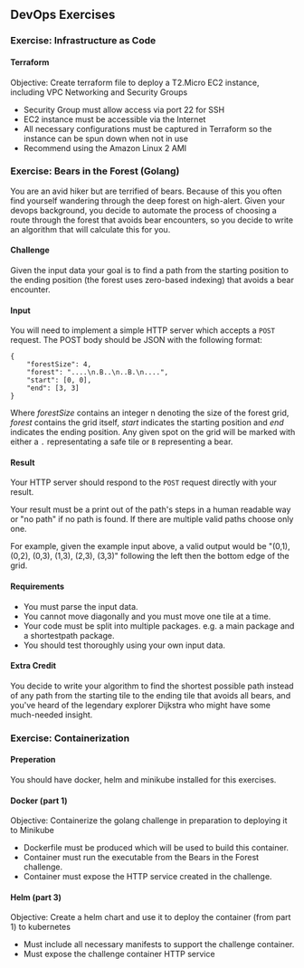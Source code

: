 ## DevOps Exercises

### Exercise: Infrastructure as Code
#### Terraform
Objective: Create terraform file to deploy a T2.Micro EC2 instance, including VPC Networking and Security Groups
- Security Group must allow access via port 22 for SSH
- EC2 instance must be accessible via the Internet
- All necessary configurations must be captured in Terraform so the instance can be spun down when not in use
- Recommend using the Amazon Linux 2 AMI

### Exercise: Bears in the Forest (Golang)

You are an avid hiker but are terrified of bears. Because of this you often find yourself wandering through the deep forest on high-alert. Given your devops background, you decide to automate the process of choosing a route through the forest that avoids bear encounters, so you decide to write an algorithm that will calculate this for you.

#### Challenge

Given the input data your goal is to find a path from the starting position to the ending position (the forest uses zero-based indexing) that avoids a bear encounter.

#### Input
You will need to implement a simple HTTP server which accepts a `POST` request. The POST body should be JSON with the following format:

```
{
	"forestSize": 4,
	"forest": "....\n.B..\n..B.\n....",
	"start": [0, 0],
	"end": [3, 3]
}
```

Where _forestSize_ contains an integer n denoting the size of the forest grid, _forest_ contains the grid itself, _start_ indicates the starting position and _end_ indicates the ending position. Any given spot on the grid will be marked with either a `.` representating a safe tile or `B` representing a bear.

#### Result

Your HTTP server should respond to the `POST` request directly with your result.

Your result must be a print out of the path's steps in a human readable way or "no path" if no path is found. If there are multiple valid paths choose only one.

For example, given the example input above, a valid output would be "(0,1), (0,2), (0,3), (1,3), (2,3), (3,3)" following the left then the bottom edge of the grid.

#### Requirements

* You must parse the input data.
* You cannot move diagonally and you must move one tile at a time.
* Your code must be split into multiple packages. e.g. a main package and a shortestpath package.
* You should test thoroughly using your own input data.

#### Extra Credit

You decide to write your algorithm to find the shortest possible path instead of any path from the starting tile to the ending tile that avoids all bears, and you've heard of the legendary explorer Dijkstra who might have some much-needed insight.


### Exercise: Containerization
#### Preperation
You should have docker, helm and minikube installed for this exercises.

#### Docker (part 1)
Objective: Containerize the golang challenge in preparation to deploying it to Minikube
- Dockerfile must be produced which will be used to build this container.
- Container must run the executable from the Bears in the Forest challenge.
- Container must expose the HTTP service created in the challenge.

#### Helm (part 3)
Objective: Create a helm chart and use it to deploy the container (from part 1) to kubernetes
- Must include all necessary manifests to support the challenge container.
- Must expose the challenge container HTTP service